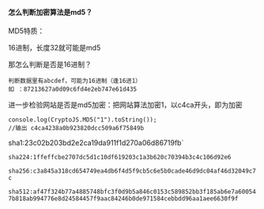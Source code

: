 #### 怎么判断加密算法是md5？

MD5特质：

16进制，长度32就可能是md5

那怎么判断是否是16进制？

```
判断数据里有abcdef，可能为16进制（逢16进1）
如 ：87213627a0d09c6fd4e2eb747e61d435
```

进一步检验网站是否是md5加密：把网站算法加密1，以c4ca开头，即为加密

```
console.log(CryptoJS.MD5("1").toString());
//输出 c4ca4238a0b923820dcc509a6f75849b
```

sha1:23c02b203bd2e2ca19da911f1d270a06d86719fb`

`sha224:1ffeffcbe2707dc5d1c10df619203c1a3b620c70394b3c4c106d92e6`

`sha256:c3a845a318cd654749ea4db6f4d5f9cb5c6e5b0cade46d9dc04af46d32049c7c`

`sha512:af47f324b77a4885748bfc3f0d9b5a846c0153c589852bb3f185ab6e7a600547b818ab994776e8d24584457f9aac84246b0de971584cebbdd96aa1aee6630f9f`


